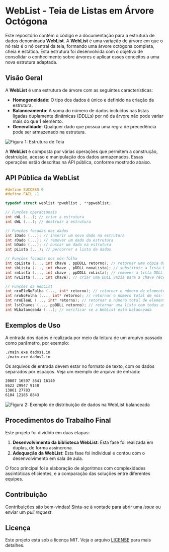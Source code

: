 # WebList - Teia de Listas em Árvore Octógona

Este repositório contém o código e a documentação para a estrutura de dados denominada **WebList**. A **WebList** é uma variação de árvore em que o nó raiz é o nó central da teia, formando uma árvore octógona completa, cheia e estática. Esta estrutura foi desenvolvida com o objetivo de consolidar o conhecimento sobre árvores e aplicar esses conceitos a uma nova estrutura adaptada.

## Visão Geral

A **WebList** é uma estrutura de árvore com as seguintes características:

- **Homogeneidade**: O tipo dos dados é único e definido na criação da estrutura.
- **Balanceamento**: A soma do número de dados incluídos nas listas ligadas duplamente dinâmicas (DDLLs) por nó da árvore não pode variar mais do que 1 elemento.
- **Generalidade**: Qualquer dado que possua uma regra de precedência pode ser armazenado na estrutura.

![Figura 1: Estrutura de Teia](images/estrutura_teia.png)

A **WebList** é composta por várias operações que permitem a construção, destruição, acesso e manipulação dos dados armazenados. Essas operações estão descritas na API pública, conforme mostrado abaixo.

## API Pública da WebList

```c
#define SUCCESS 0
#define FAIL -1

typedef struct weblist *pweblist , **ppweblist;

// Funções operacionais
int cWL (...); // criar a estrutura
int dWL (...); // destruir a estrutura

// Funções focadas nos dados
int iDado (...); // inserir um novo dado na estrutura
int rDado (...); // remover um dado da estrutura
int bDado (...); // buscar um dado na estrutura
int pLista (...); // percorrer a lista de dados

// Funções focadas nos nós-folha
int cpLista (..., int chave , ppDDLL retorno); // retornar uma cópia da DDLL correspondente a chave
int sbLista (..., int chave , pDDLL novaLista); // substituir a lista DDLL correspondente a chave pela lista recebida
int rmLista (..., int chave , ppDDLL rmLista); // remover a lista DDLL correspondente a chave
int nvLista (..., int chave); // criar uma DDLL vazia para a chave recebida

// Funções da WebList
int nroEleNoFolha (..., int* retorno); // retornar o número de elementos em um nó-folha
int nroNoFolha (..., int* retorno); // retornar o número total de nós-folha
int nroEleWL (..., int* retorno); // retornar o número total de elementos cadastrados
int lstChaves (..., ppDDLL retorno); // retornar uma lista com todas as chaves da WebList
int WLbalanceada (...); // verificar se a WebList está balanceada
```

## Exemplos de Uso

A entrada dos dados é realizada por meio da leitura de um arquivo passado como parâmetro, por exemplo:

```sh
./main.exe dados1.in
./main.exe dados2.in
```

Os arquivos de entrada devem estar no formato de texto, com os dados separados por espaços. Veja um exemplo de arquivo de entrada:

```txt
20007 16597 3641 16140
8622 29947 9148
13861 27783
6104 12185 8843
```

![Figura 2: Exemplo de distribuição de dados na WebList balanceada](images/distribuicao_dados.png)

## Procedimentos do Trabalho Final

Este projeto foi dividido em duas etapas:

1. **Desenvolvimento da biblioteca WebList**: Esta fase foi realizada em duplas, de forma assíncrona.
2. **Adequação da WebList**: Esta fase foi individual e contou com o desenvolvimento em sala de aula.

O foco principal foi a elaboração de algoritmos com complexidades assintóticas eficientes, e a comparação das soluções entre diferentes equipes.

## Contribuição

Contribuições são bem-vindas! Sinta-se à vontade para abrir uma *issue* ou enviar um *pull request*.

## Licença

Este projeto está sob a licença MIT. Veja o arquivo [LICENSE](LICENSE) para mais detalhes.

